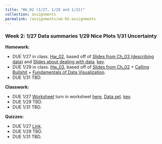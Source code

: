 ```yaml
---
title: "Wk_02 (1/27, 1/29 and 1/31)"
collection: assignments
permalink: /assignments/wk-02-assignments
---
```


### Week 2: 1/27 Data summaries 1/29 Nice Plots 1/31 Uncertainty

**Homework:**
- DUE 1/27 in class. [Hw_02](https://drive.google.com/uc?export=download&id=0Bze1RelLJCQRdUNoYjRxQWVSTGVjMk9oTWhlUXB4NnhQMjdV), based off of [Slides from Ch_03 (describing data)](https://drive.google.com/uc?export=download&id=1Jc2R21KqvKaZjbl3j-V0X89e-Iy-aK87)  and [Slides about dealing with data](https://drive.google.com/uc?export=download&id=1PxsOljXIuhT_iAsUqpuajYPeZnmuUZZP). [key](https://drive.google.com/open?id=1se6yJXClEClMMHP--4EinoKWUvDitlNf).  
- DUE 1/29 in class. [Hw_03](https://drive.google.com/open?id=0Bze1RelLJCQRLWhVSURRQmZmSlRCbGEwMDQtbFJYelBkeE8w), based off of [Slides from Ch_02](https://drive.google.com/uc?export=download&id=10u34nhPadkPAiTB9wv8NDaeCIYj9NNQW) + [Calling Bullshit](https://callingbullshit.org/videos.html) + [Fundamentals of Data Visualization](https://serialmentor.com/dataviz/).
- DUE 1/31 TBD.

**Classwork:**
- DUE 1/27 [Worksheet](https://drive.google.com/open?id=1qbCkcX0z8lzIX_JpkkyCDo3Tkv1SI8qx) turn in worksheet [here](https://canvas.umn.edu/courses/151855/assignments/996524), [Data set](https://drive.google.com/open?id=1N0X_CiwcXOsPeetRpclHlLjGSHPkT-L2).    [key](https://drive.google.com/open?id=1LeAOfuKe4V93bY6FQNp9vSfwaDCjmx9r).
- DUE 1/29 TBD.
- DUE 1/31 TBD.




**Quizzes:**
- DUE 1/27 [Link](https://canvas.umn.edu/courses/151855/quizzes/236368).
- DUE 1/29 TBD.
- DUE 1/31 TBD.
